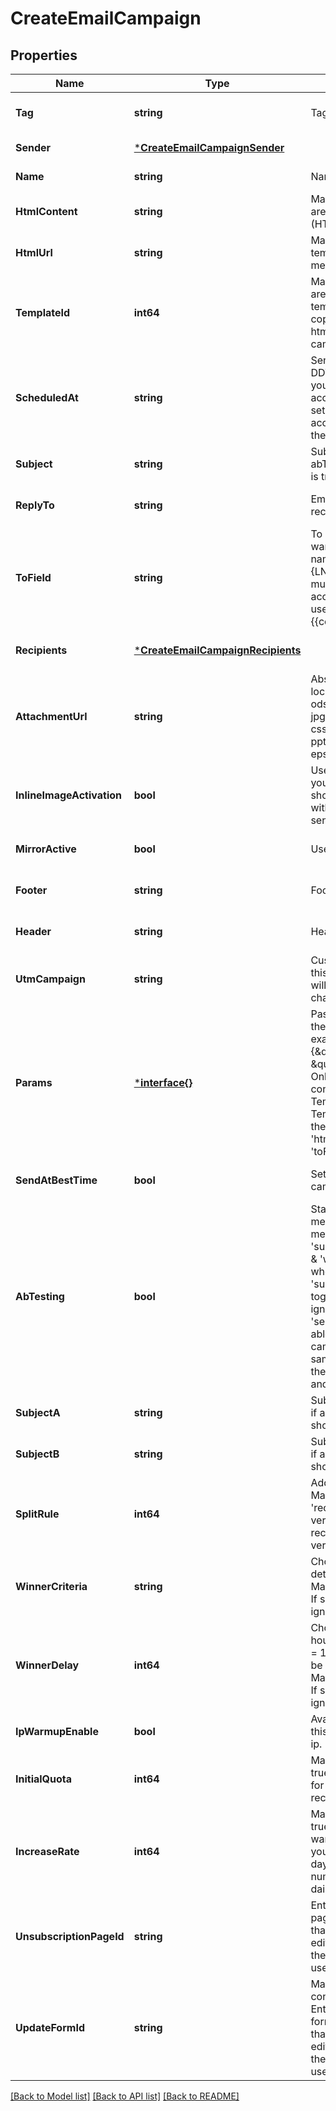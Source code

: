 # CreateEmailCampaign

## Properties
Name | Type | Description | Notes
------------ | ------------- | ------------- | -------------
**Tag** | **string** | Tag of the campaign | [optional] [default to null]
**Sender** | [***CreateEmailCampaignSender**](createEmailCampaign_sender.md) |  | [default to null]
**Name** | **string** | Name of the campaign | [default to null]
**HtmlContent** | **string** | Mandatory if htmlUrl and templateId are empty. Body of the message (HTML) | [optional] [default to null]
**HtmlUrl** | **string** | Mandatory if htmlContent and templateId are empty. Url to the message (HTML) | [optional] [default to null]
**TemplateId** | **int64** | Mandatory if htmlContent and htmlUrl are empty. Id of the transactional email template with status &#39;active&#39;. Used to copy only its content fetched from htmlContent/htmlUrl to an email campaign for RSS feature. | [optional] [default to null]
**ScheduledAt** | **string** | Sending UTC date-time (YYYY-MM-DDTHH:mm:ss.SSSZ). Prefer to pass your timezone in date-time format for accurate result. If sendAtBestTime is set to true, your campaign will be sent according to the date passed (ignoring the time part). | [optional] [default to null]
**Subject** | **string** | Subject of the campaign. Mandatory if abTesting is false. Ignored if abTesting is true. | [optional] [default to null]
**ReplyTo** | **string** | Email on which the campaign recipients will be able to reply to | [optional] [default to null]
**ToField** | **string** | To personalize the «To» Field. If you want to include the first name and last name of your recipient, add {FNAME} {LNAME}. These contact attributes must already exist in your SendinBlue account. If input parameter &#39;params&#39; used please use {{contact.FNAME}} {{contact.LNAME}} for personalization | [optional] [default to null]
**Recipients** | [***CreateEmailCampaignRecipients**](createEmailCampaign_recipients.md) |  | [optional] [default to null]
**AttachmentUrl** | **string** | Absolute url of the attachment (no local file). Extension allowed: xlsx, xls, ods, docx, docm, doc, csv, pdf, txt, gif, jpg, jpeg, png, tif, tiff, rtf, bmp, cgm, css, shtml, html, htm, zip, xml, ppt, pptx, tar, ez, ics, mobi, msg, pub and eps | [optional] [default to null]
**InlineImageActivation** | **bool** | Use true to embedded the images in your email. Final size of the email should be less than 4MB. Campaigns with embedded images can not be sent to more than 5000 contacts | [optional] [default to null]
**MirrorActive** | **bool** | Use true to enable the mirror link | [optional] [default to null]
**Footer** | **string** | Footer of the email campaign | [optional] [default to null]
**Header** | **string** | Header of the email campaign | [optional] [default to null]
**UtmCampaign** | **string** | Customize the utm_campaign value. If this field is empty, the campaign name will be used. Only alphanumeric characters and spaces are allowed | [optional] [default to null]
**Params** | [***interface{}**](interface{}.md) | Pass the set of attributes to customize the type classic campaign. For example, {\&quot;FNAME\&quot;:\&quot;Joe\&quot;, \&quot;LNAME\&quot;:\&quot;Doe\&quot;}. Only available if &#39;type&#39; is &#39;classic&#39;. It&#39;s considered only if campaign is in New Template Language format. The New Template Language is dependent on the values of &#39;subject&#39;, &#39;htmlContent/htmlUrl&#39;, &#39;sender.name&#39; &amp; &#39;toField&#39; | [optional] [default to null]
**SendAtBestTime** | **bool** | Set this to true if you want to send your campaign at best time. | [optional] [default to null]
**AbTesting** | **bool** | Status of A/B Test. abTesting &#x3D; false means it is disabled, &amp; abTesting &#x3D; true means it is enabled. &#39;subjectA&#39;, &#39;subjectB&#39;, &#39;splitRule&#39;, &#39;winnerCriteria&#39; &amp; &#39;winnerDelay&#39; will be considered when abTesting is set to true. &#39;subjectA&#39; &amp; &#39;subjectB&#39; are mandatory together &amp; &#39;subject&#39; if passed is ignored. Can be set to true only if &#39;sendAtBestTime&#39; is &#39;false&#39;. You will be able to set up two subject lines for your campaign and send them to a random sample of your total recipients. Half of the test group will receive version A, and the other half will receive version B | [optional] [default to null]
**SubjectA** | **string** | Subject A of the campaign. Mandatory if abTesting &#x3D; true. subjectA &amp; subjectB should have unique value | [optional] [default to null]
**SubjectB** | **string** | Subject B of the campaign. Mandatory if abTesting &#x3D; true. subjectA &amp; subjectB should have unique value | [optional] [default to null]
**SplitRule** | **int64** | Add the size of your test groups. Mandatory if abTesting &#x3D; true &amp; &#39;recipients&#39; is passed. We&#39;ll send version A and B to a random sample of recipients, and then the winning version to everyone else | [optional] [default to null]
**WinnerCriteria** | **string** | Choose the metrics that will determinate the winning version. Mandatory if &#39;splitRule&#39; &gt;&#x3D; 1 and &lt; 50. If splitRule &#x3D; 50, &#39;winnerCriteria&#39; is ignored if passed | [optional] [default to null]
**WinnerDelay** | **int64** | Choose the duration of the test in hours. Maximum is 7 days, pass 24*7 &#x3D; 168 hours. The winning version will be sent at the end of the test. Mandatory if &#39;splitRule&#39; &gt;&#x3D; 1 and &lt; 50. If splitRule &#x3D; 50, &#39;winnerDelay&#39; is ignored if passed | [optional] [default to null]
**IpWarmupEnable** | **bool** | Available for dedicated ip clients. Set this to true if you wish to warm up your ip. | [optional] [default to null]
**InitialQuota** | **int64** | Mandatory if ipWarmupEnable is set to true. Set an initial quota greater than 1 for warming up your ip. We recommend you set a value of 3000. | [optional] [default to null]
**IncreaseRate** | **int64** | Mandatory if ipWarmupEnable is set to true. Set a percentage increase rate for warming up your ip. We recommend you set the increase rate to 30% per day. If you want to send the same number of emails every day, set the daily increase value to 0%. | [optional] [default to null]
**UnsubscriptionPageId** | **string** | Enter an unsubscription page id. The page id is a 24 digit alphanumeric id that can be found in the URL when editing the page. If not entered, then the default unsubscription page will be used. | [optional] [default to null]
**UpdateFormId** | **string** | Mandatory if templateId is used containing the {{ update_profile }} tag. Enter an update profile form id. The form id is a 24 digit alphanumeric id that can be found in the URL when editing the form. If not entered, then the default update profile form will be used. | [optional] [default to null]

[[Back to Model list]](../README.md#documentation-for-models) [[Back to API list]](../README.md#documentation-for-api-endpoints) [[Back to README]](../README.md)


